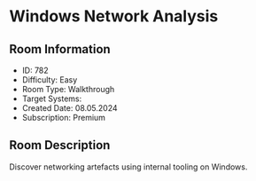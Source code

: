 ﻿# Windows Network Analysis

## Room Information
- ID: 782
- Difficulty: Easy
- Room Type: Walkthrough
- Target Systems: 
- Created Date: 08.05.2024
- Subscription: Premium

## Room Description
Discover networking artefacts using internal tooling on Windows.
